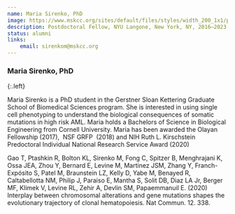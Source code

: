 ```yaml
---
name: Maria Sirenko, PhD
image: https://www.mskcc.org/sites/default/files/styles/width_200_1x1/public/node/125509/main_image/sirenko_1200x800.jpg
description: Postdoctoral Fellow, NYU Langone, New York, NY, 2016–2023
status: alumni
links:
    email: sirenkom@mskcc.org
---
```


### Maria Sirenko, PhD
{:.left}

Maria Sirenko is a PhD student in the Gerstner Sloan Kettering Graduate School of Biomedical Sciences program. She is interested in using single cell phenotyping to understand the biological consequences of somatic mutations in high risk AML. Maria holds a Bachelors of Science in Biological Engineering from Cornell University. Maria has been awarded the Olayan Fellowship (2017),  NSF GRFP  (2018) and NIH Ruth L. Kirschstein Predoctoral Individual National Research Service Award (2020)

Gao T, Ptashkin R, Bolton KL, Sirenko M, Fong C, Spitzer B, Menghrajani K, Ossa JEA, Zhou Y, Bernard E, Levine M, Martinez JSM, Zhang Y, Franch-Expósito S, Patel M, Braunstein LZ, Kelly D, Yabe M, Benayed R, Caltabellotta NM, Philip J, Paraiso E, Mantha S, Solit DB, Diaz LA Jr, Berger MF, Klimek V, Levine RL, Zehir A, Devlin SM, Papaemmanuil E. (2020) Interplay between chromosomal alterations and gene mutations shapes the evolutionary trajectory of clonal hematopoiesis. Nat Commun. 12. 338.  
        
